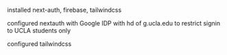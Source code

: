 installed next-auth, firebase, tailwindcss

configured nextauth with Google IDP with hd of g.ucla.edu
to restrict signin to UCLA students only

configured tailwindcss

